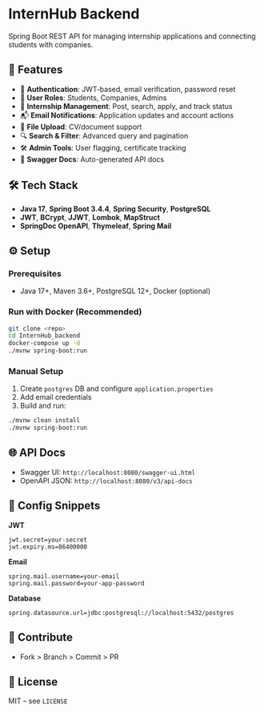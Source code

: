 # InternHub Backend

Spring Boot REST API for managing internship applications and connecting students with companies.

## 🚀 Features

* 🔐 **Authentication**: JWT-based, email verification, password reset
* 👥 **User Roles**: Students, Companies, Admins
* 📄 **Internship Management**: Post, search, apply, and track status
* 📬 **Email Notifications**: Application updates and account actions
* 📁 **File Upload**: CV/document support
* 🔍 **Search & Filter**: Advanced query and pagination
* 🛠️ **Admin Tools**: User flagging, certificate tracking
* 📖 **Swagger Docs**: Auto-generated API docs

## 🛠 Tech Stack

* **Java 17**, **Spring Boot 3.4.4**, **Spring Security**, **PostgreSQL**
* **JWT**, **BCrypt**, **JJWT**, **Lombok**, **MapStruct**
* **SpringDoc OpenAPI**, **Thymeleaf**, **Spring Mail**

## ⚙️ Setup

### Prerequisites

* Java 17+, Maven 3.6+, PostgreSQL 12+, Docker (optional)

### Run with Docker (Recommended)

```bash
git clone <repo>
cd InternHub_backend
docker-compose up -d
./mvnw spring-boot:run
```

### Manual Setup

1. Create `postgres` DB and configure `application.properties`
2. Add email credentials
3. Build and run:

```bash
./mvnw clean install
./mvnw spring-boot:run
```

## 🌐 API Docs

* Swagger UI: `http://localhost:8080/swagger-ui.html`
* OpenAPI JSON: `http://localhost:8080/v3/api-docs`

## 🔧 Config Snippets

**JWT**

```properties
jwt.secret=your-secret
jwt.expiry.ms=86400000
```

**Email**

```properties
spring.mail.username=your-email
spring.mail.password=your-app-password
```

**Database**

```properties
spring.datasource.url=jdbc:postgresql://localhost:5432/postgres
```

## 🤝 Contribute

* Fork > Branch > Commit > PR

## 📝 License

MIT – see `LICENSE`
